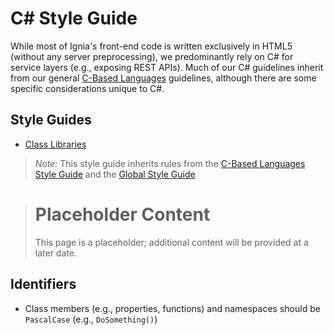 # C# Style Guide

While most of Ignia's front-end code is written exclusively in HTML5 (without any server preprocessing), we predominantly rely on C# for service layers (e.g., exposing REST APIs). Much of our C# guidelines inherit from our general [C-Based Languages](../README.md) guidelines, although there are some specific considerations unique to C#.

## Style Guides
- [Class Libraries](../C%23/Class%20Libraries.md)

> *Note:* This style guide inherits rules from the [C-Based Languages Style Guide](../README.md) and the [Global Style Guide](../../README.md)

> # Placeholder Content
> This page is a placeholder; additional content will be provided at a later date.

## Identifiers
- Class members (e.g., properties, functions) and namespaces should be `PascalCase` (e.g., `DoSomething()`)
